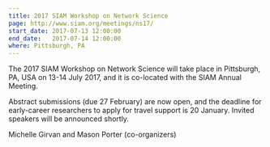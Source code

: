 ```yaml
---
title: 2017 SIAM Workshop on Network Science
page: http://www.siam.org/meetings/ns17/
start_date: 2017-07-13 12:00:00
end_date:   2017-07-14 12:00:00
where: Pittsburgh, PA
---
```


The 2017 SIAM Workshop on Network Science will take place in Pittsburgh, PA, USA on 13-14 July 2017, and it is co-located with the SIAM Annual Meeting.

Abstract submissions (due 27 February) are now open, and the deadline for
early-career researchers to apply for travel support is 20 January. Invited
speakers will be announced shortly.

Michelle Girvan and Mason Porter (co-organizers)